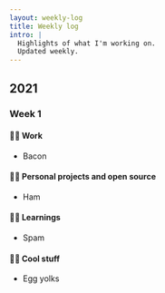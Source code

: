 ```yaml
---
layout: weekly-log
title: Weekly log
intro: |
  Highlights of what I'm working on.
  Updated weekly.
---
```


<!--
Template for copy-pasting:

### Week x

#### 👨‍💼 Work

#### 👨‍🚀 Personal projects and open source

#### 👨‍🎓 Learnings

#### 🕵️‍♂️ Cool stuff
-->

## 2021

### Week 1

#### 👨‍💼 Work

- Bacon

#### 👨‍🚀 Personal projects and open source

- Ham

#### 👨‍🎓 Learnings

- Spam

#### 🕵️‍♂️ Cool stuff

- Egg yolks
